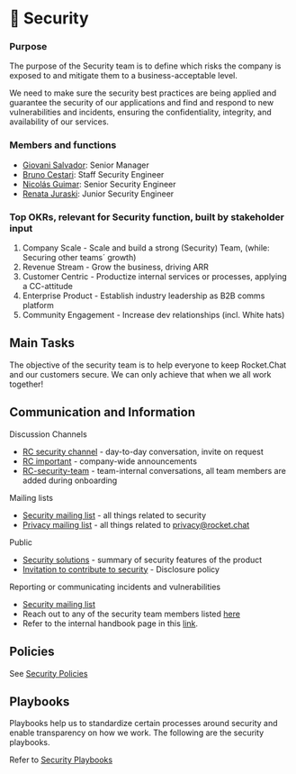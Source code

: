 # 🔐 Security

### Purpose

The purpose of the Security team is to define which risks the company is exposed to and mitigate them to a business-acceptable level.

We need to make sure the security best practices are being applied and guarantee the security of our applications and find and respond to new vulnerabilities and incidents, ensuring the confidentiality, integrity, and availability of our services.

### Members and functions

* [Giovani Salvador](https://open.rocket.chat/direct/giovani.salvador): Senior Manager
* [Bruno Cestari](https://open.rocket.chat/direct/bruno.cestari): Staff Security Engineer
* [Nicolás Guimar](https://open.rocket.chat/direct/nicolas.guimar): Senior Security Engineer
* [Renata Juraski](https://open.rocket.chat/direct/renata.juraski): Junior Security Engineer



### Top OKRs, relevant for Security function, built by stakeholder input

1. Company Scale - Scale and build a strong (Security) Team, (while: Securing other teams´ growth)
2. Revenue Stream - Grow the business, driving ARR
3. Customer Centric - Productize internal services or processes, applying a CC-attitude
4. Enterprise Product - Establish industry leadership as B2B comms platform
5. Community Engagement - Increase dev relationships (incl. White hats)

## Main Tasks

The objective of the security team is to help everyone to keep Rocket.Chat and our customers secure. We can only achieve that when we all work together!

## Communication and Information

Discussion Channels

* [RC security channel](https://open.rocket.chat/group/rocketchat-security) - day-to-day conversation, invite on request
* [RC important](https://open.rocket.chat/group/important) - company-wide announcements
* [RC-security-team](https://open.rocket.chat/group/rc-security-team) - team-internal conversations, all team members are added during onboarding

Mailing lists

* [Security mailing list](mailto:security@rocket.chat) - all things related to security
* [Privacy mailing list](mailto:privacy@rocket.chat) - all things related to privacy@rocket.chat

Public

* [Security solutions](https://rocket.chat/security) - summary of security features of the product
* [Invitation to contribute to security](https://github.com/RocketChat/handbook/tree/de7159ac6bcdaf458b4c36e149f3db09e28670d3/operations/contributing/security/README.md) - Disclosure policy

Reporting or communicating incidents and vulnerabilities

* [Security mailing list](mailto:security@rocket.chat)
* Reach out to any of the security team members listed [here](./#members-and-functions)
* &#x20;Refer to the internal handbook page in this [link](https://app.gitbook.com/o/-M41dOPtnjO7qK6KCyrt/s/-M7iRWz196Rdn-5pW5QY/security/playbooks/incident-communication-protocol).

## Policies

See [Security Policies](security-policy.md)

## Playbooks

Playbooks help us to standardize certain processes around security and enable transparency on how we work. The following are the security playbooks.



Refer to [Security Playbooks](playbooks/)

###
